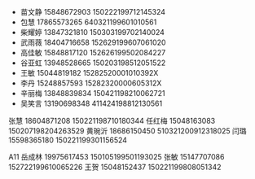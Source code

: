 - 苗文静 15848672903 150222199712145324
- 包慧 17865573265 640321199601010561
- 柴耀婷 13847321810 150303199702140024
- 武雨薇 18404716658 152629199607061020
- 高佳敏 15848817120 152626199502084227
- 谷亚虹 13948528665 150203198512051522
- 王敏 15044819182 15282520001010392X
- 李丹 15248857593 15282320000605312X
- 辛丽梅 13848839834 150421198210062721
- 吴笑言 13190698348 411424198812130561

张慧 18604871208 150221198710180344
任红梅 15048163083 150207198204263529
黄琬沂 18686150450 510321200912318025
闫璐 15598365180 150221199301156524

A11
岳成林 19975617453 150105199501193025
张敏 15147707086 152722199610065226
王贺 15048152437 150221199808051342
